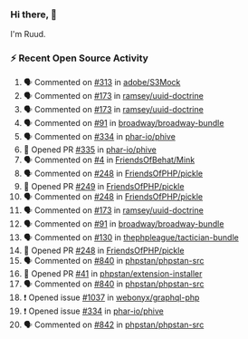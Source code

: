 ### Hi there, 👋

I'm Ruud.
 
### :zap: Recent Open Source Activity

<!--START_SECTION:activity-->
1. 🗣 Commented on [#313](https://github.com/adobe/S3Mock/issues/313) in [adobe/S3Mock](https://github.com/adobe/S3Mock)
2. 🗣 Commented on [#173](https://github.com/ramsey/uuid-doctrine/issues/173) in [ramsey/uuid-doctrine](https://github.com/ramsey/uuid-doctrine)
3. 🗣 Commented on [#173](https://github.com/ramsey/uuid-doctrine/issues/173) in [ramsey/uuid-doctrine](https://github.com/ramsey/uuid-doctrine)
4. 🗣 Commented on [#91](https://github.com/broadway/broadway-bundle/issues/91) in [broadway/broadway-bundle](https://github.com/broadway/broadway-bundle)
5. 🗣 Commented on [#334](https://github.com/phar-io/phive/issues/334) in [phar-io/phive](https://github.com/phar-io/phive)
6. 💪 Opened PR [#335](https://github.com/phar-io/phive/pull/335) in [phar-io/phive](https://github.com/phar-io/phive)
7. 🗣 Commented on [#4](https://github.com/FriendsOfBehat/Mink/issues/4) in [FriendsOfBehat/Mink](https://github.com/FriendsOfBehat/Mink)
8. 🗣 Commented on [#248](https://github.com/FriendsOfPHP/pickle/issues/248) in [FriendsOfPHP/pickle](https://github.com/FriendsOfPHP/pickle)
9. 💪 Opened PR [#249](https://github.com/FriendsOfPHP/pickle/pull/249) in [FriendsOfPHP/pickle](https://github.com/FriendsOfPHP/pickle)
10. 🗣 Commented on [#248](https://github.com/FriendsOfPHP/pickle/issues/248) in [FriendsOfPHP/pickle](https://github.com/FriendsOfPHP/pickle)
11. 🗣 Commented on [#173](https://github.com/ramsey/uuid-doctrine/issues/173) in [ramsey/uuid-doctrine](https://github.com/ramsey/uuid-doctrine)
12. 🗣 Commented on [#91](https://github.com/broadway/broadway-bundle/issues/91) in [broadway/broadway-bundle](https://github.com/broadway/broadway-bundle)
13. 🗣 Commented on [#130](https://github.com/thephpleague/tactician-bundle/issues/130) in [thephpleague/tactician-bundle](https://github.com/thephpleague/tactician-bundle)
14. 💪 Opened PR [#248](https://github.com/FriendsOfPHP/pickle/pull/248) in [FriendsOfPHP/pickle](https://github.com/FriendsOfPHP/pickle)
15. 🗣 Commented on [#840](https://github.com/phpstan/phpstan-src/issues/840) in [phpstan/phpstan-src](https://github.com/phpstan/phpstan-src)
16. 💪 Opened PR [#41](https://github.com/phpstan/extension-installer/pull/41) in [phpstan/extension-installer](https://github.com/phpstan/extension-installer)
17. 🗣 Commented on [#840](https://github.com/phpstan/phpstan-src/issues/840) in [phpstan/phpstan-src](https://github.com/phpstan/phpstan-src)
18. ❗️ Opened issue [#1037](https://github.com/webonyx/graphql-php/issues/1037) in [webonyx/graphql-php](https://github.com/webonyx/graphql-php)
19. ❗️ Opened issue [#334](https://github.com/phar-io/phive/issues/334) in [phar-io/phive](https://github.com/phar-io/phive)
20. 🗣 Commented on [#842](https://github.com/phpstan/phpstan-src/issues/842) in [phpstan/phpstan-src](https://github.com/phpstan/phpstan-src)
<!--END_SECTION:activity-->
